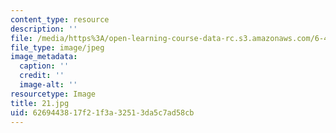 ```yaml
---
content_type: resource
description: ''
file: /media/https%3A/open-learning-course-data-rc.s3.amazonaws.com/6-450-principles-of-digital-communications-i-fall-2006/6269443817f21f3a32513da5c7ad58cb_21.jpg
file_type: image/jpeg
image_metadata:
  caption: ''
  credit: ''
  image-alt: ''
resourcetype: Image
title: 21.jpg
uid: 62694438-17f2-1f3a-3251-3da5c7ad58cb
---
```


